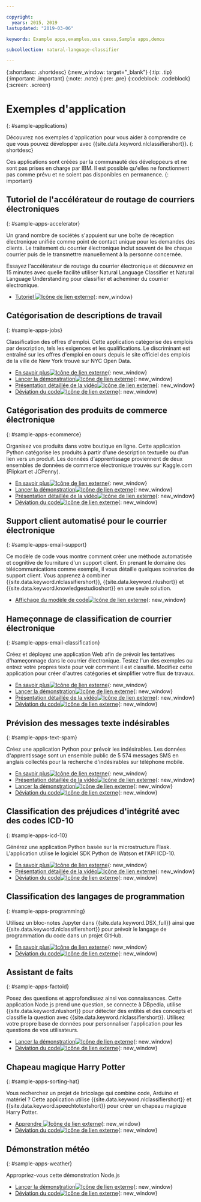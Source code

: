 ```yaml
---

copyright:
  years: 2015, 2019
lastupdated: "2019-03-06"

keywords: Example apps,examples,use cases,Sample apps,demos

subcollection: natural-language-classifier

---
```


{:shortdesc: .shortdesc}
{:new_window: target="_blank"}
{:tip: .tip}
{:important: .important}
{:note: .note}
{:pre: .pre}
{:codeblock: .codeblock}
{:screen: .screen}

# Exemples d'application
{: #sample-applications}

Découvrez nos exemples d'application pour vous aider à comprendre ce que vous pouvez développer avec {{site.data.keyword.nlclassifiershort}}.
{: shortdesc}

Ces applications sont créées par la communauté des développeurs et ne sont pas prises en charge par IBM. Il est possible qu'elles ne fonctionnent pas comme prévu et ne soient pas disponibles en permanence.
{: important}

## Tutoriel de l'accélérateur de routage de courriers électroniques
{: #sample-apps-accelerator}

Un grand nombre de sociétés s'appuient sur une boîte de réception électronique unifiée comme point de contact unique pour les demandes des clients. Le traitement du courrier électronique inclut souvent de lire chaque courrier puis de le transmettre manuellement à la personne concernée.

Essayez l'accélérateur de routage du courrier électronique et découvrez en 15 minutes avec quelle facilité utiliser Natural Language Classifier et Natural Language Understanding pour classifier et acheminer du courrier électronique.

- [Tutoriel ![Icône de lien externe](../../icons/launch-glyph.svg "Icône de lien externe")](https://cloudcontent.mybluemix.net/cloud/garage/tutorials/ibm-watson-ilab-demos/email-routing-accelerator-tutorial){: new_window}

## Catégorisation de descriptions de travail
{: #sample-apps-jobs}

Classification des offres d'emploi. Cette application catégorise des emplois par description, tels les exigences et les qualifications. Le discriminant est entraîné sur les offres d'emploi en cours depuis le site officiel des emplois de la ville de New York trouvé sur NYC Open Data.

- [En savoir plus![Icône de lien externe](../../icons/launch-glyph.svg "Icône de lien externe")](https://medium.com/ibm-watson/classify-job-descriptions-with-watson-natural-language-classifier-fca735ff2f3c){: new_window}
- [Lancer la démonstration![Icône de lien externe](../../icons/launch-glyph.svg "Icône de lien externe")](http://nlc-job-descriptions.mybluemix.net/){: new_window}
- [Présentation détaillée de la vidéo![Icône de lien externe](../../icons/launch-glyph.svg "Icône de lien externe")](https://www.youtube.com/watch?v=KyaC-8vfyPg){: new_window}
- [Déviation du code![Icône de lien externe](../../icons/launch-glyph.svg "Icône de lien externe")](https://github.com/yalondg/nlc-job-descriptions){: new_window}

## Catégorisation des produits de commerce électronique
{: #sample-apps-ecommerce}

Organisez vos produits dans votre boutique en ligne. Cette application Python catégorise les produits à partir d'une description textuelle ou d'un lien vers un produit. Les données d'apprentissage proviennent de deux ensembles de données de commerce électronique trouvés sur Kaggle.com (Flipkart et JCPenny).

- [En savoir plus![Icône de lien externe](../../icons/launch-glyph.svg "Icône de lien externe")](https://medium.com/ibm-watson/e-commerce-product-categorization-with-watson-cf2130d7c94a?source=rss----22a2beb5a88a---4){: new_window}
- [Lancer la démonstration![Icône de lien externe](../../icons/launch-glyph.svg "Icône de lien externe")](https://erichensley-nlc-demo.mybluemix.net/){: new_window}
- [Présentation détaillée de la vidéo![Icône de lien externe](../../icons/launch-glyph.svg "Icône de lien externe")](https://youtu.be/JPMZxgpc_Uo){: new_window}
- [Déviation du code![Icône de lien externe](../../icons/launch-glyph.svg "Icône de lien externe")](https://github.com/erichensleyibm/NLC_product_classifier-demo){: new_window}

## Support client automatisé pour le courrier électronique
{: #sample-apps-email-support}

Ce modèle de code vous montre comment créer une méthode automatisée et cognitive de fourniture d'un support client. En prenant le domaine des télécommunications comme exemple, il vous détaille quelques scénarios de support client. Vous apprenez à combiner {{site.data.keyword.nlclassifiershort}}, {{site.data.keyword.nlushort}} et {{site.data.keyword.knowledgestudioshort}} en une seule solution.

- [Affichage du modèle de code![Icône de lien externe](../../icons/launch-glyph.svg "Icône de lien externe")](https://developer.ibm.com/patterns/email-support-automation-for-telco/){: new_window}

## Hameçonnage de classification de courrier électronique
{: #sample-apps-email-classification}

Créez et déployez une application Web afin de prévoir les tentatives d'hameçonnage dans le courrier électronique. Testez l'un des exemples ou entrez votre propres texte pour voir comment il est classifié. Modifiez cette application pour créer d'autres catégories et simplifier votre flux de travaux.

- [En savoir plus![Icône de lien externe](../../icons/launch-glyph.svg "Icône de lien externe")](https://developer.ibm.com/patterns/predict-phishing-attempts-in-email-with-nlc/){: new_window}
- [Lancer la démonstration![Icône de lien externe](../../icons/launch-glyph.svg "Icône de lien externe")](https://nlc-email-spam.mybluemix.net/){: new_window}
- [Présentation détaillée de la vidéo![Icône de lien externe](../../icons/launch-glyph.svg "Icône de lien externe")](https://www.youtube.com/watch?v=vnnUYAi9Zy4){: new_window}
- [Déviation du code![Icône de lien externe](../../icons/launch-glyph.svg "Icône de lien externe")](https://github.com/IBM/nlc-email-phishing){: new_window}

## Prévision des messages texte indésirables
{: #sample-apps-text-spam}

Créez une application Python pour prévoir les indésirables. Les données d'apprentissage sont un ensemble public de 5 574 messages SMS en anglais collectés pour la recherche d'indésirables sur téléphone mobile.

- [En savoir plus![Icône de lien externe](../../icons/launch-glyph.svg "Icône de lien externe")](https://medium.com/ibm-watson/identify-spam-with-watson-natural-language-classifier-42f273d310f4){: new_window}
- [Présentation détaillée de la vidéo![Icône de lien externe](../../icons/launch-glyph.svg "Icône de lien externe")](https://www.youtube.com/watch?v=upK42t7Ojls){: new_window}
- [Lancer la démonstration![Icône de lien externe](../../icons/launch-glyph.svg "Icône de lien externe")](https://watsonnlcspam.mybluemix.net/){: new_window}
- [Déviation du code![Icône de lien externe](../../icons/launch-glyph.svg "Icône de lien externe")](https://github.com/cdimascio/watson-nlc-spam){: new_window}

## Classification des préjudices d'intégrité avec des codes ICD-10
{: #sample-apps-icd-10}

Générez une application Python basée sur la microstructure Flask. L'application utilise le logiciel SDK Python de Watson et l'API ICD-10.

- [En savoir plus![Icône de lien externe](../../icons/launch-glyph.svg "Icône de lien externe")](https://developer.ibm.com/code/patterns/classify-icd-10-data-with-watson/){: new_window}
- [Présentation détaillée de la vidéo![Icône de lien externe](../../icons/launch-glyph.svg "Icône de lien externe")](https://youtu.be/N0eKEZxdwsQ){: new_window}
- [Déviation du code![Icône de lien externe](../../icons/launch-glyph.svg "Icône de lien externe")](https://github.com/stevemart/nlc-icd10-demo){: new_window}

## Classification des langages de programmation
{: #sample-apps-programming}

Utilisez un bloc-notes Jupyter dans {{site.data.keyword.DSX_full}} ainsi que {{site.data.keyword.nlclassifiershort}} pour prévoir le langage de programmation du code dans un projet GitHub.

- [En savoir plus![Icône de lien externe](../../icons/launch-glyph.svg "Icône de lien externe")](https://developer.ibm.com/patterns/programming-language-classification-with-watson-and-github/){: new_window}
- [Déviation du code![Icône de lien externe](../../icons/launch-glyph.svg "Icône de lien externe")](https://github.com/IBM/programming-language-classifier){: new_window}

## Assistant de faits
{: #sample-apps-factoid}

Posez des questions et approfondissez ainsi vos connaissances. Cette application Node.js prend une question, se connecte à DBpedia, utilise {{site.data.keyword.nlushort}} pour détecter des entités et des concepts et classifie la question avec {{site.data.keyword.nlclassifiershort}}. Utilisez votre propre base de données pour personnaliser l'application pour les questions de vos utilisateurs.

- [Lancer la démonstration![Icône de lien externe](../../icons/launch-glyph.svg "Icône de lien externe")](http://nlc-factoid-assistant.mybluemix.net/){: new_window}
- [Déviation du code![Icône de lien externe](../../icons/launch-glyph.svg "Icône de lien externe")](https://github.com/biosopher/nlc-factoid-assistant){: new_window}

## Chapeau magique Harry Potter
{: #sample-apps-sorting-hat}

Vous recherchez un projet de bricolage qui combine code, Arduino et matériel ? Cette application utilise {{site.data.keyword.nlclassifiershort}} et {{site.data.keyword.speechtotextshort}} pour créer un chapeau magique Harry Potter.

- [Apprendre ![Icône de lien externe](../../icons/launch-glyph.svg "Icône de lien externe")](https://dreamtolearn.com/ryan/data_analytics_viz/97){: new_window}
- [Déviation du code![Icône de lien externe](../../icons/launch-glyph.svg "Icône de lien externe")](https://github.com/rustyoldrake/Harry_Potter_Sorting_Hat_Simple){: new_window}

## Démonstration météo
{: #sample-apps-weather}

Appropriez-vous cette démonstration Node.js

- [Lancer la démonstration![Icône de lien externe](../../icons/launch-glyph.svg "Icône de lien externe")](https://natural-language-classifier-demo.ng.bluemix.net){: new_window}
- [Déviation du code![Icône de lien externe](../../icons/launch-glyph.svg "Icône de lien externe")](https://github.com/watson-developer-cloud/natural-language-classifier-nodejs){: new_window}
